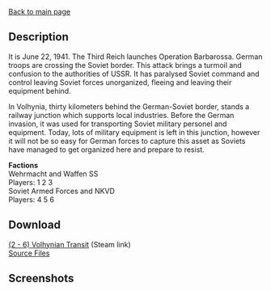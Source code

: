[Back to main page](https://taddan.github.io/library/)<br/>
## Description
It is June 22, 1941. The Third Reich launches Operation Barbarossa. German troops are crossing the Soviet border. This attack brings a turmoil and confusion to the authorities of USSR. It has paralysed Soviet command and control leaving Soviet forces unorganized, fleeing and leaving their equipment behind.

In Volhynia, thirty kilometers behind the German-Soviet border, stands a railway junction which supports local industries. Before the German invasion, it was used for transporting Soviet military personel and equipment. Today, lots of military equipment is left in this junction, however it will not be so easy for German forces to capture this asset as Soviets have managed to get organized here and prepare to resist.

<b>Factions</b><br/>
Wehrmacht and Waffen SS<br/>
Players: 1 2 3<br/>
Soviet Armed Forces and NKVD<br/>
Players: 4 5 6<br/>
## Download
[(2 - 6) Volhynian Transit](https://steamcommunity.com/sharedfiles/filedetails/?id=1250754845) (Steam link)<br/>
[Source Files]()

## Screenshots
